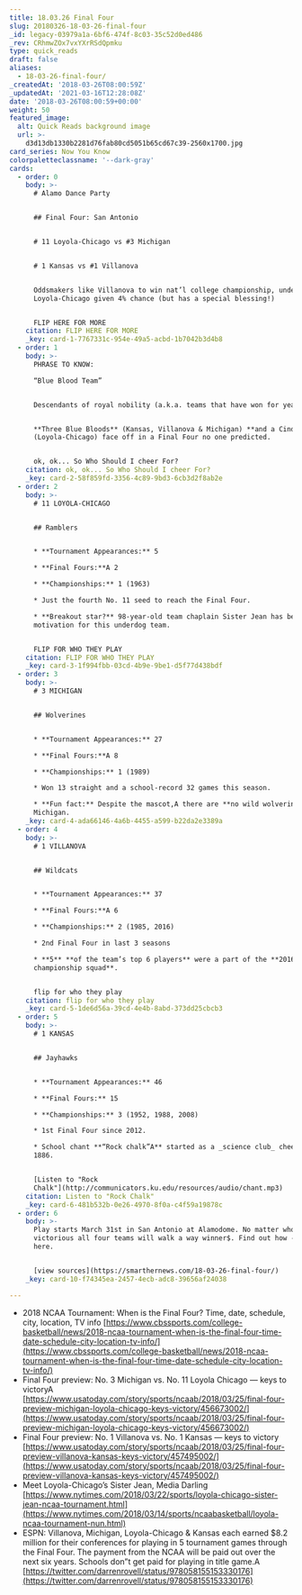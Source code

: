 ```yaml
---
title: 18.03.26 Final Four
slug: 20180326-18-03-26-final-four
_id: legacy-03979a1a-6bf6-474f-8c03-35c52d0ed486
_rev: CRhmwZOx7vxYXrRSdQpmku
type: quick_reads
draft: false
aliases:
  - 18-03-26-final-four/
_createdAt: '2018-03-26T08:00:59Z'
_updatedAt: '2021-03-16T12:28:08Z'
date: '2018-03-26T08:00:59+00:00'
weight: 50
featured_image:
  alt: Quick Reads background image
  url: >-
    d3d13db1330b2281d76fab80cd5051b65cd67c39-2560x1700.jpg
card_series: Now You Know
colorpaletteclassname: '--dark-gray'
cards:
  - order: 0
    body: >-
      # Alamo Dance Party


      ## Final Four: San Antonio


      # 11 Loyola-Chicago vs #3 Michigan


      # 1 Kansas vs #1 Villanova


      Oddsmakers like Villanova to win nat’l college championship, underdog
      Loyola-Chicago given 4% chance (but has a special blessing!)


      FLIP HERE FOR MORE
    citation: FLIP HERE FOR MORE
    _key: card-1-7767331c-954e-49a5-acbd-1b7042b3d4b8
  - order: 1
    body: >-
      PHRASE TO KNOW:  

      “Blue Blood Team”


      Descendants of royal nobility (a.k.a. teams that have won for years).


      **Three Blue Bloods** (Kansas, Villanova & Michigan) **and a Cinderella**
      (Loyola-Chicago) face off in a Final Four no one predicted.


      ok, ok... So Who Should I cheer For?
    citation: ok, ok... So Who Should I cheer For?
    _key: card-2-58f859fd-3356-4c89-9bd3-6cb3d2f8ab2e
  - order: 2
    body: >-
      # 11 LOYOLA-CHICAGO


      ## Ramblers


      * **Tournament Appearances:** 5

      * **Final Fours:**A 2

      * **Championships:** 1 (1963)

      * Just the fourth No. 11 seed to reach the Final Four.

      * **Breakout star?** 98-year-old team chaplain Sister Jean has been the
      motivation for this underdog team.


      FLIP FOR WHO THEY PLAY
    citation: FLIP FOR WHO THEY PLAY
    _key: card-3-1f994fbb-03cd-4b9e-9be1-d5f77d438bdf
  - order: 3
    body: >-
      # 3 MICHIGAN


      ## Wolverines


      * **Tournament Appearances:** 27

      * **Final Fours:**A 8

      * **Championships:** 1 (1989)

      * Won 13 straight and a school-record 32 games this season.

      * **Fun fact:** Despite the mascot,A there are **no wild wolverines** in
      Michigan.
    _key: card-4-ada66146-4a6b-4455-a599-b22da2e3389a
  - order: 4
    body: >-
      # 1 VILLANOVA


      ## Wildcats


      * **Tournament Appearances:** 37

      * **Final Fours:**A 6

      * **Championships:** 2 (1985, 2016)

      * 2nd Final Four in last 3 seasons

      * **5** **of the team’s top 6 players** were a part of the **2016 national
      championship squad**.


      flip for who they play
    citation: flip for who they play
    _key: card-5-1de6d56a-39cd-4e4b-8abd-373dd25cbcb3
  - order: 5
    body: >-
      # 1 KANSAS


      ## Jayhawks


      * **Tournament Appearances:** 46

      * **Final Fours:** 15

      * **Championships:** 3 (1952, 1988, 2008)

      * 1st Final Four since 2012.

      * School chant **“Rock chalk”A** started as a _science club_ cheer in
      1886.


      [Listen to "Rock
      Chalk"](http://communicators.ku.edu/resources/audio/chant.mp3)
    citation: Listen to "Rock Chalk"
    _key: card-6-481b532b-0e26-4970-8f0a-c4f59a19878c
  - order: 6
    body: >-
      Play starts March 31st in San Antonio at Alamodome. No matter who is
      victorious all four teams will walk a way winner$. Find out how -- click
      here.


      [view sources](https://smarthernews.com/18-03-26-final-four/)
    _key: card-10-f74345ea-2457-4ecb-adc8-39656af24038

---
```

* 2018 NCAA Tournament: When is the Final Four? Time, date, schedule, city, location, TV info [https://www.cbssports.com/college-basketball/news/2018-ncaa-tournament-when-is-the-final-four-time-date-schedule-city-location-tv-info/](https://www.cbssports.com/college-basketball/news/2018-ncaa-tournament-when-is-the-final-four-time-date-schedule-city-location-tv-info/)
* Final Four preview: No. 3 Michigan vs. No. 11 Loyola Chicago — keys to victoryA [https://www.usatoday.com/story/sports/ncaab/2018/03/25/final-four-preview-michigan-loyola-chicago-keys-victory/456673002/](https://www.usatoday.com/story/sports/ncaab/2018/03/25/final-four-preview-michigan-loyola-chicago-keys-victory/456673002/)
* Final Four preview: No. 1 Villanova vs. No. 1 Kansas — keys to victory [https://www.usatoday.com/story/sports/ncaab/2018/03/25/final-four-preview-villanova-kansas-keys-victory/457495002/](https://www.usatoday.com/story/sports/ncaab/2018/03/25/final-four-preview-villanova-kansas-keys-victory/457495002/)
* Meet Loyola-Chicago’s Sister Jean, Media Darling  
[https://www.nytimes.com/2018/03/22/sports/loyola-chicago-sister-jean-ncaa-tournament.html](https://www.nytimes.com/2018/03/14/sports/ncaabasketball/loyola-ncaa-tournament-nun.html)
* ESPN: Villanova, Michigan, Loyola-Chicago & Kansas each earned $8.2 million for their conferences for playing in 5 tournament games through the Final Four. The payment from the NCAA will be paid out over the next six years. Schools don”t get paid for playing in title game.A [https://twitter.com/darrenrovell/status/978058155153330176](https://twitter.com/darrenrovell/status/978058155153330176)